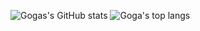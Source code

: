 ![Gogas's GitHub stats](https://github-readme-stats.vercel.app/api?username=ooow&count_private=true&include_all_commits=true&&custom_title=Goga&line_height=24&theme=dracula&hide_border=true&bg_color=0E1117&show_icons=true&hide_rank=true&disable_animations=true)
![Goga's top langs](https://github-readme-stats.vercel.app/api/top-langs/?username=ooow&layout=compact&theme=dracula&hide_border=true&bg_color=0E1117&hide_title=true&langs_count=10)
